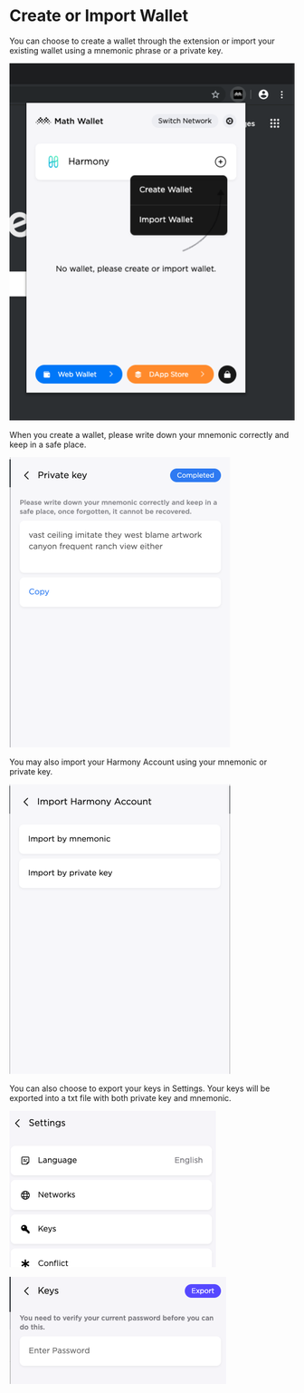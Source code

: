# Create or Import Wallet

You can choose to create a wallet through the extension or import your existing wallet using a mnemonic phrase or a private key.

![](../../.gitbook/assets/image-10.png)

When you create a wallet, please write down your mnemonic correctly and keep in a safe place. 

![](../../.gitbook/assets/image-23.png)

You may also import your Harmony Account using your mnemonic or private key.

![](../../.gitbook/assets/image-26.png)

You can also choose to export your keys in Settings. Your keys will be exported into a txt file with both private key and mnemonic.

![](../../.gitbook/assets/image%20%283%29.png)

![](../../.gitbook/assets/image%20%2850%29.png)


